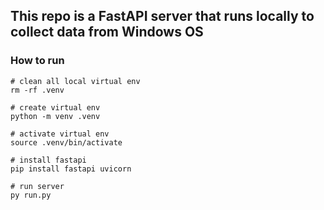 ## This repo is a FastAPI server that runs locally to collect data from Windows OS

### How to run
```
# clean all local virtual env
rm -rf .venv

# create virtual env
python -m venv .venv

# activate virtual env
source .venv/bin/activate

# install fastapi
pip install fastapi uvicorn

# run server
py run.py

```
